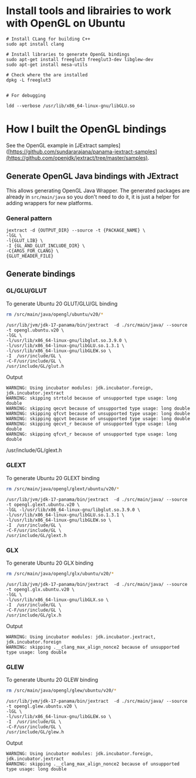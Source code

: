 
# Install tools and librairies to work with OpenGL on Ubuntu

```
# Install CLang for building C++
sudo apt install clang

# Install libraries to generate OpenGL bindings
sudo apt-get install freeglut3 freeglut3-dev libglew-dev
sudo apt-get install mesa-utils

# Check where the are installed
dpkg -L freeglut3


# For debugging

ldd --verbose /usr/lib/x86_64-linux-gnu/libGLU.so
```

# How I built the OpenGL bindings

See the OpenGL example in [JExtract samples]([https://github.com/sundararajana/panama-jextract-samples](https://github.com/openjdk/jextract/tree/master/samples).

## Generate OpenGL Java bindings with JExtract

This allows generating OpenGL Java Wrapper. The generated packages are already in `src/main/java` so you don't need to do it,
it is just a helper for adding wrappers for new platforms.

### General pattern

```
jextract -d {OUTPUT_DIR} --source -t {PACKAGE_NAME} \
-lGL \
-l{GLUT_LIB} \
-I {GL_AND_GLUT_INCLUDE_DIR} \
-C{ARGS_FOR_CLANG} \
{GLUT_HEADER_FILE}
```

## Generate bindings



### GL/GLU/GLUT

To generate Ubuntu 20 GLUT/GLU/GL binding

```sh
rm /src/main/java/opengl/ubuntu/v20/*
```


```
/usr/lib/jvm/jdk-17-panama/bin/jextract  -d ./src/main/java/ --source -t opengl.ubuntu.v20 \
-lGL \
-l/usr/lib/x86_64-linux-gnu/libglut.so.3.9.0 \
-l/usr/lib/x86_64-linux-gnu/libGLU.so.1.3.1 \
-l/usr/lib/x86_64-linux-gnu/libGLEW.so \
-I  /usr/include/GL \
-C-F/usr/include/GL \
/usr/include/GL/glut.h 
```
Output

```
WARNING: Using incubator modules: jdk.incubator.foreign, jdk.incubator.jextract
WARNING: skipping strtold because of unsupported type usage: long double
WARNING: skipping qecvt because of unsupported type usage: long double
WARNING: skipping qfcvt because of unsupported type usage: long double
WARNING: skipping qgcvt because of unsupported type usage: long double
WARNING: skipping qecvt_r because of unsupported type usage: long double
WARNING: skipping qfcvt_r because of unsupported type usage: long double
```


/usr/include/GL/glext.h

### GLEXT

To generate Ubuntu 20 GLEXT binding

```sh
rm /src/main/java/opengl/glext/ubuntu/v20/*
```


```
/usr/lib/jvm/jdk-17-panama/bin/jextract  -d ./src/main/java/ --source -t opengl.glext.ubuntu.v20 \
-lGL -l/usr/lib/x86_64-linux-gnu/libglut.so.3.9.0 \
-l/usr/lib/x86_64-linux-gnu/libGLU.so.1.3.1 \
-l/usr/lib/x86_64-linux-gnu/libGLEW.so \
-I  /usr/include/GL \
-C-F/usr/include/GL \
/usr/include/GL/glext.h
```


### GLX

To generate Ubuntu 20 GLX binding

```sh
rm /src/main/java/opengl/glx/ubuntu/v20/*
```


```
/usr/lib/jvm/jdk-17-panama/bin/jextract  -d ./src/main/java/ --source -t opengl.glx.ubuntu.v20 \
-lGL \
-l/usr/lib/x86_64-linux-gnu/libGLX.so \
-I  /usr/include/GL \
-C-F/usr/include/GL \
/usr/include/GL/glx.h
```

Output

```
WARNING: Using incubator modules: jdk.incubator.jextract, jdk.incubator.foreign
WARNING: skipping .__clang_max_align_nonce2 because of unsupported type usage: long double
```

### GLEW

To generate Ubuntu 20 GLEW binding

```sh
rm /src/main/java/opengl/glew/ubuntu/v20/*
```


```
/usr/lib/jvm/jdk-17-panama/bin/jextract  -d ./src/main/java/ --source -t opengl.glew.ubuntu.v20 \
-lGL \
-l/usr/lib/x86_64-linux-gnu/libGLEW.so \
-I  /usr/include/GL \
-C-F/usr/include/GL \
/usr/include/GL/glew.h
```

Output

```
WARNING: Using incubator modules: jdk.incubator.foreign, jdk.incubator.jextract
WARNING: skipping .__clang_max_align_nonce2 because of unsupported type usage: long double
```
